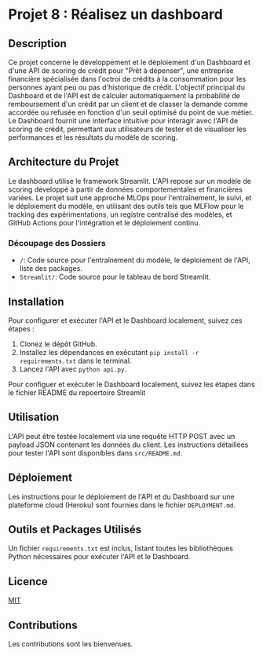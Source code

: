 # Projet 8 : Réalisez un dashboard

## Description

Ce projet concerne le développement et le déploiement d'un Dashboard et d'une API de scoring de crédit pour "Prêt à dépenser", une entreprise financière spécialisée dans l'octroi de crédits à la consommation pour les personnes ayant peu ou pas d'historique de crédit.
L'objectif principal du Dashboard  et de l'API est de calculer automatiquement la probabilité de remboursement d'un crédit par un client et de classer la demande comme accordée ou refusée en fonction d'un seuil optimisé du point de vue métier.
Le Dashboard fournit une interface intuitive pour interagir avec l'API de scoring de crédit, permettant aux utilisateurs de tester et de visualiser les performances et les résultats du modèle de scoring.

## Architecture du Projet

Le dashboard utilise le framework Streamlit. L'API repose sur un modèle de scoring développé à partir de données comportementales et financières variées. 
Le projet suit une approche MLOps pour l'entraînement, le suivi, et le déploiement du modèle, en utilisant des outils tels que MLFlow pour le tracking des expérimentations, un registre centralisé des modèles, et GitHub Actions pour l'intégration et le déploiement continu.

### Découpage des Dossiers

- `/`: Code source pour l'entraînement du modèle, le déploiement de l'API, liste des packages.
- `Streamlit/`: Code source pour le tableau de bord Streamlit.

## Installation

Pour configurer et exécuter l'API et le Dashboard localement, suivez ces étapes :

1. Clonez le dépôt GitHub.
2. Installez les dépendances en exécutant `pip install -r requirements.txt` dans le terminal.
3. Lancez l'API avec `python api.py`.

Pour configuer et exécuter le Dashboard localement, suivez les étapes dans le fichier README du repoertoire Streamlit

## Utilisation

L'API peut être testée localement via une requête HTTP POST avec un payload JSON contenant les données du client. Les instructions détaillées pour tester l'API sont disponibles dans `src/README.md`.

## Déploiement

Les instructions pour le déploiement de l'API et du Dashboard sur une plateforme cloud (Heroku) sont fournies dans le fichier `DEPLOYMENT.md`.

## Outils et Packages Utilisés

Un fichier `requirements.txt` est inclus, listant toutes les bibliothèques Python nécessaires pour exécuter l'API et le Dashboard.

## Licence
[MIT](https://choosealicense.com/licenses/mit/)

## Contributions

Les contributions sont les bienvenues.
